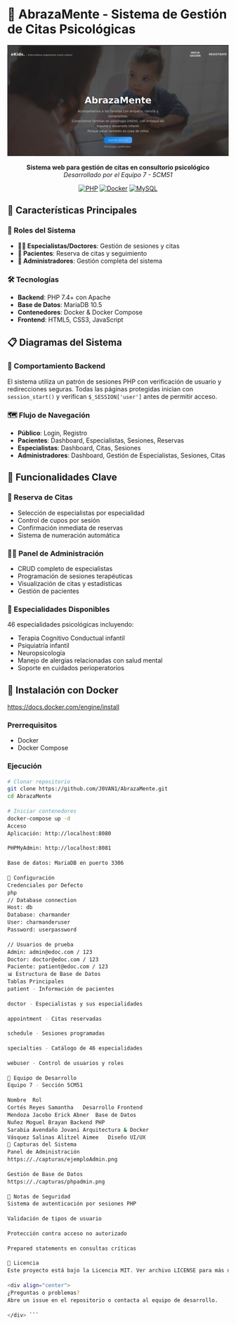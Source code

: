 # 🧠 AbrazaMente - Sistema de Gestión de Citas Psicológicas

<div align="center">

![Portada](./capturas/Portada.png)

**Sistema web para gestión de citas en consultorio psicológico**  
*Desarrollado por el Equipo 7 - 5CM51*

[![PHP](https://img.shields.io/badge/PHP-7.4+-purple.svg)](https://php.net)
[![Docker](https://img.shields.io/badge/Docker-Enabled-blue.svg)](https://docker.com)
[![MySQL](https://img.shields.io/badge/MySQL-MariaDB-orange.svg)](https://mariadb.org)

</div>

## 🚀 Características Principales

### 👥 Roles del Sistema
- **👨‍⚕️ Especialistas/Doctores**: Gestión de sesiones y citas
- **👤 Pacientes**: Reserva de citas y seguimiento
- **👑 Administradores**: Gestión completa del sistema

### 🛠️ Tecnologías
- **Backend**: PHP 7.4+ con Apache
- **Base de Datos**: MariaDB 10.5
- **Contenedores**: Docker & Docker Compose
- **Frontend**: HTML5, CSS3, JavaScript

## 📋 Diagramas del Sistema

### 🔄 Comportamiento Backend
El sistema utiliza un patrón de sesiones PHP con verificación de usuario y redirecciones seguras. Todas las páginas protegidas inician con `session_start()` y verifican `$_SESSION['user']` antes de permitir acceso.

### 🗺️ Flujo de Navegación
- **Público**: Login, Registro
- **Pacientes**: Dashboard, Especialistas, Sesiones, Reservas
- **Especialistas**: Dashboard, Citas, Sesiones
- **Administradores**: Dashboard, Gestión de Especialistas, Sesiones, Citas

## 🎯 Funcionalidades Clave

### 📅 Reserva de Citas
- Selección de especialistas por especialidad
- Control de cupos por sesión
- Confirmación inmediata de reservas
- Sistema de numeración automática

### 👨‍💼 Panel de Administración
- CRUD completo de especialistas
- Programación de sesiones terapéuticas
- Visualización de citas y estadísticas
- Gestión de pacientes

### 🏥 Especialidades Disponibles
46 especialidades psicológicas incluyendo:
- Terapia Cognitivo Conductual infantil
- Psiquiatría infantil
- Neuropsicología
- Manejo de alergias relacionadas con salud mental
- Soporte en cuidados perioperatorios

## 🐳 Instalación con Docker
https://docs.docker.com/engine/install

### Prerrequisitos
- Docker
- Docker Compose

### Ejecución
```bash
# Clonar repositorio
git clone https://github.com/J0VAN1/AbrazaMente.git
cd AbrazaMente

# Iniciar contenedores
docker-compose up -d
Acceso
Aplicación: http://localhost:8080

PHPMyAdmin: http://localhost:8081

Base de datos: MariaDB en puerto 3306

🔧 Configuración
Credenciales por Defecto
php
// Database connection
Host: db
Database: charmander
User: charmanderuser
Password: userpassword

// Usuarios de prueba
Admin: admin@edoc.com / 123
Doctor: doctor@edoc.com / 123  
Paciente: patient@edoc.com / 123
📊 Estructura de Base de Datos
Tablas Principales
patient - Información de pacientes

doctor - Especialistas y sus especialidades

appointment - Citas reservadas

schedule - Sesiones programadas

specialties - Catálogo de 46 especialidades

webuser - Control de usuarios y roles

👥 Equipo de Desarrollo
Equipo 7 - Sección 5CM51

Nombre	Rol
Cortés Reyes Samantha	Desarrollo Frontend
Mendoza Jacobo Erick Abner	Base de Datos
Nuñez Moguel Brayan	Backend PHP
Sarabia Avendaño Jovani	Arquitectura & Docker
Vásquez Salinas Alitzel Aimee	Diseño UI/UX
📸 Capturas del Sistema
Panel de Administración
https://./capturas/ejemploAdmin.png

Gestión de Base de Datos
https://./capturas/phpadmin.png

🚨 Notas de Seguridad
Sistema de autenticación por sesiones PHP

Validación de tipos de usuario

Protección contra acceso no autorizado

Prepared statements en consultas críticas

📄 Licencia
Este proyecto está bajo la Licencia MIT. Ver archivo LICENSE para más detalles.

<div align="center">
¿Preguntas o problemas?
Abre un issue en el repositorio o contacta al equipo de desarrollo.

</div> ```

